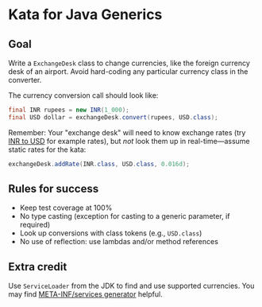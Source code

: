 # Kata for Java Generics

## Goal

Write a `ExchangeDesk` class to change currencies, like the foreign currency desk of an airport.  Avoid hard-coding
any particular currency class in the converter.

The currency conversion call should look like:

```java
final INR rupees = new INR(1_000);
final USD dollar = exchangeDesk.convert(rupees, USD.class); 
```

Remember: Your "exchange desk" will need to know exchange rates (try
[INR to USD](https://www.google.com/search?q=INR+to+USD) for example rates), but *not* look them up in
real-time&mdash;assume static rates for the kata:

```java
exchangeDesk.addRate(INR.class, USD.class, 0.016d);
```

## Rules for success

* Keep test coverage at 100%
* No type casting (exception for casting to a generic parameter, if required)
* Look up conversions with class tokens (e.g., `USD.class`)
* No use of reflection: use lambdas and/or method references

## Extra credit

Use `ServiceLoader` from the JDK to find and use supported currencies.  You may find
[META-INF/services generator](http://metainf-services.kohsuke.org/) helpful.
